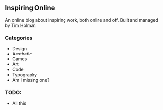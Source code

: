 ## Inspiring Online
An online blog about inspiring work, both online and off. Built and managed by [Tim Holman](http://tholman.com)

### Categories
- Design
- Aesthetic
- Games
- Art
- Code
- Typography
- Am I missing one?

### TODO:
- All this
